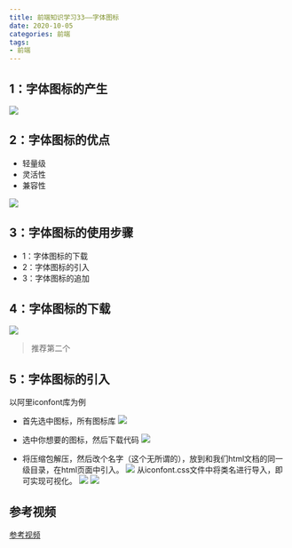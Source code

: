 ```yaml
---
title: 前端知识学习33——字体图标
date: 2020-10-05
categories: 前端
tags: 
- 前端
---
```


## 1：字体图标的产生
![](https://jiapeiyang.oss-cn-beijing.aliyuncs.com/img/20201005114504.png)

## 2：字体图标的优点
* 轻量级
* 灵活性
* 兼容性

![](https://jiapeiyang.oss-cn-beijing.aliyuncs.com/img/20201005114535.png)

## 3：字体图标的使用步骤
* 1：字体图标的下载
* 2：字体图标的引入
* 3：字体图标的追加

## 4：字体图标的下载
![](https://jiapeiyang.oss-cn-beijing.aliyuncs.com/img/20201005114735.png)

> 推荐第二个

## 5：字体图标的引入
以阿里iconfont库为例
* 首先选中图标，所有图标库
![](https://jiapeiyang.oss-cn-beijing.aliyuncs.com/img/20201005114832.png)

* 选中你想要的图标，然后下载代码
![](https://jiapeiyang.oss-cn-beijing.aliyuncs.com/img/20201005114856.png)

* 将压缩包解压，然后改个名字（这个无所谓的），放到和我们html文档的同一级目录，在html页面中引入。
![](https://jiapeiyang.oss-cn-beijing.aliyuncs.com/img/20201005115019.png)
从iconfont.css文件中将类名进行导入，即可实现可视化。
![](https://jiapeiyang.oss-cn-beijing.aliyuncs.com/img/20201005115108.png)
![](https://jiapeiyang.oss-cn-beijing.aliyuncs.com/img/20201005115119.png)

## 参考视频
[参考视频](https://www.bilibili.com/video/BV1NA411e7kD?from=search&seid=1916568929390771025)